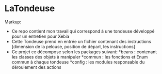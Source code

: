 # LaTondeuse

Markup:
* Ce repo contient mon travail qui correspond à une tondeuse développé pour un entretien pour Xebia
* Cette Tondeuse prend en entrée un fichier contenant des instructions [dimension de la pelouse, position de départ, les instructions]
* Ce projet ce décompose selon les packages suivant:
	*beans : contenant les classes des objets à manipuler
	*commun : les fonctions et Enum commun à chaque tondeuse
	*config : les modules responsable du déroulement des actions
